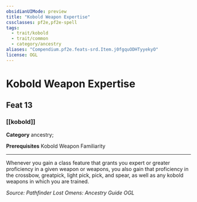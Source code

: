 ```yaml
---
obsidianUIMode: preview
title: "Kobold Weapon Expertise"
cssclasses: pf2e,pf2e-spell
tags:
  - trait/kobold
  - trait/common
  - category/ancestry
aliases: "Compendium.pf2e.feats-srd.Item.j0fgquODHTyyekyO"
license: OGL
---
```

# Kobold Weapon Expertise
## Feat 13
### [[kobold]]

**Category** ancestry; 



**Prerequisites** Kobold Weapon Familiarity
* * *
Whenever you gain a class feature that grants you expert or greater proficiency in a given weapon or weapons, you also gain that proficiency in the crossbow, greatpick, light pick, pick, and spear, as well as any kobold weapons in which you are trained.

*Source: Pathfinder Lost Omens: Ancestry Guide*
*OGL*